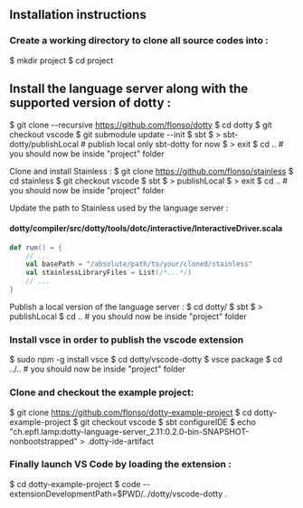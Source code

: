 ## Installation instructions

### Create a working directory to clone all source codes into :

$ mkdir project
$ cd project

## Install the language server along with the supported version of dotty :

$ git clone --recursive https://github.com/flonso/dotty
$ cd dotty 
$ git checkout vscode
$ git submodule update --init
$ sbt
$ > sbt-dotty/publishLocal # publish local only sbt-dotty for now
$ > exit
$ cd .. # you should now be inside "project" folder


Clone and install Stainless :
$ git clone https://github.com/flonso/stainless
$ cd stainless
$ git checkout vscode
$ sbt
$ > publishLocal
$ > exit
$ cd .. # you should now be inside "project" folder

Update the path to Stainless used by the language server :


#### dotty/compiler/src/dotty/tools/dotc/interactive/InteractiveDriver.scala
```scala
def run() = {
	// ...
	val basePath = "/absolute/path/to/your/cloned/stainless"
	val stainlessLibraryFiles = List(/*...*/)
	// ...
}
```

Publish a local version of the language server :
$ cd dotty/
$ sbt
$ > publishLocal
$ cd .. # you should now be inside "project" folder

### Install vsce in order to publish the vscode extension

$ sudo npm -g install vsce 
$ cd dotty/vscode-dotty
$ vsce package
$ cd ../.. # you should now be inside "project" folder

### Clone and checkout the example project:

$ git clone https://github.com/flonso/dotty-example-project
$ cd dotty-example-project
$ git checkout vscode
$ sbt configureIDE
$ echo "ch.epfl.lamp:dotty-language-server_2.11:0.2.0-bin-SNAPSHOT-nonbootstrapped" > .dotty-ide-artifact

### Finally launch VS Code by loading the extension :

$ cd dotty-example-project
$ code --extensionDevelopmentPath=$PWD/../dotty/vscode-dotty .